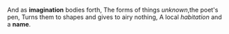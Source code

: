 And as **imagination** bodies forth,
The forms of things *unknown*,the poet's pen,
Turns them to shapes and gives to airy nothing,
A local *habitation* and a **name**.
